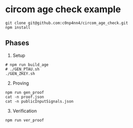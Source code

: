 # circom age check example

```
git clone git@github.com:c0np4nn4/circom_age_check.git
npm install
```

## Phases
1. Setup
```
# npm run build_age
# ./GEN_PTAU.sh
./GEN_ZKEY.sh
```

2. Proving
```
npm run gen_proof
cat -n proof.json
cat -n publicInputSignals.json
```

3. Verification
```
npm run ver_proof
```
